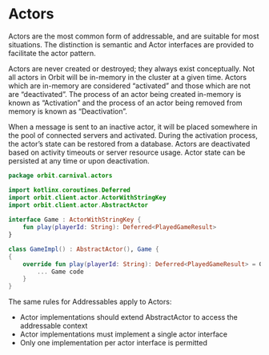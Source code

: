 # Actors

Actors are the most common form of addressable, and are suitable for most situations. The distinction is semantic and Actor interfaces are provided to facilitate the actor pattern.

Actors are never created or destroyed; they always exist conceptually. Not all actors in Orbit will be in-memory in the cluster at a given time. Actors which are in-memory are considered “activated” and those which are not are “deactivated”. The process of an actor being created in-memory is known as “Activation” and the process of an actor being removed from memory is known as “Deactivation”.

When a message is sent to an inactive actor, it will be placed somewhere in the pool of connected servers and activated. During the activation process, the actor’s state can be restored from a database. Actors are deactivated based on activity timeouts or server resource usage. Actor state can be persisted at any time or upon deactivation.

```kotlin
package orbit.carnival.actors

import kotlinx.coroutines.Deferred
import orbit.client.actor.ActorWithStringKey
import orbit.client.actor.AbstractActor
 
interface Game : ActorWithStringKey {
    fun play(playerId: String): Deferred<PlayedGameResult>
}

class GameImpl() : AbstractActor(), Game {
{
    override fun play(playerId: String): Deferred<PlayedGameResult> = GlobalScope.async {
        ... Game code
    }
}
```

The same rules for Addressables apply to Actors:
* Actor implementations should extend AbstractActor to access the addressable context
* Actor implementations must implement a single actor interface
* Only one implementation per actor interface is permitted